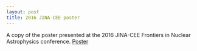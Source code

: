 ```yaml
---
layout: post
title: 2016 JINA-CEE poster
---
```


A copy of the poster presented at the 2016 JINA-CEE Frontiers in Nuclear Astrophysics conference.
[Poster](https://www.dropbox.com/s/hup7geuzlgyc6ac/jina2016.pdf?dl=0)


